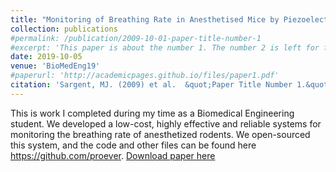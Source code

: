 ```yaml
---
title: "Monitoring of Breathing Rate in Anesthetised Mice by Piezoelectric-Transduction-based Pressure Sensing"
collection: publications
#permalink: /publication/2009-10-01-paper-title-number-1
#excerpt: 'This paper is about the number 1. The number 2 is left for future work.'
date: 2019-10-05
venue: 'BioMedEng19'
#paperurl: 'http://academicpages.github.io/files/paper1.pdf'
citation: 'Sargent, MJ. (2009) et al.  &quot;Paper Title Number 1.&quot; <i>Journal 1</i>. 1(1).'
---
```

This is work I completed during my time as a Biomedical Engineering student. We developed a low-cost, highly effective and reliable systems for monitoring the breathing rate of anesthetized rodents. We open-sourced this system, and the code and other files can be found here https://github.com/proever.
[Download paper here](http://academicpages.github.io/files/paper1.pdf)

